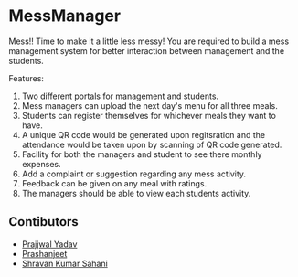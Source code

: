 # MessManager

Mess!! Time to make it a little less messy! You are required to build a mess management
system for better interaction between management and the students.

Features:
1. Two different portals for management and students.
2. Mess managers can upload the next day's menu for all three meals.
3. Students can register themselves for whichever meals they want to have.
4. A unique QR code would be generated upon regitsration and the attendance would be taken upon by scanning of QR code generated.
5. Facility for both the managers and student to see there monthly expenses.
6. Add a complaint or suggestion regarding any mess activity.
7. Feedback can be given on any meal with ratings.
8. The managers should be able to view each students activity.

## Contibutors
* [Prajjwal Yadav](https://github.com/prajjyadav)
* [Prashanjeet](https://github.com/prashyadav)
* [Shravan Kumar Sahani](https://github.com/Shravankumarsahani)

